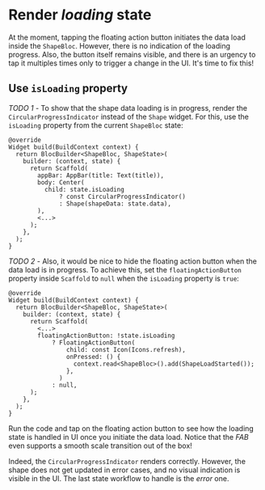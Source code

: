 # Render _loading_ state

At the moment, tapping the floating action button initiates the data load inside the `ShapeBloc`. However, there is no indication of the loading progress. Also, the button itself remains visible, and there is an urgency to tap it multiples times only to trigger a change in the UI. It's time to fix this!

## Use `isLoading` property

_TODO 1_ - To show that the shape data loading is in progress, render the `CircularProgressIndicator` instead of the `Shape` widget. For this, use the `isLoading` property from the current `ShapeBloc` state:

```
@override
Widget build(BuildContext context) {
  return BlocBuilder<ShapeBloc, ShapeState>(
    builder: (context, state) {
      return Scaffold(
        appBar: AppBar(title: Text(title)),
        body: Center(
          child: state.isLoading
              ? const CircularProgressIndicator()
              : Shape(shapeData: state.data),
        ),
        <...>
      );
    },
  );
}
```

_TODO 2_ - Also, it would be nice to hide the floating action button when the data load is in progress. To achieve this, set the `floatingActionButton` property inside `Scaffold` to `null` when the `isLoading` property is `true`:

```
@override
Widget build(BuildContext context) {
  return BlocBuilder<ShapeBloc, ShapeState>(
    builder: (context, state) {
      return Scaffold(
        <...>
        floatingActionButton: !state.isLoading
            ? FloatingActionButton(
                child: const Icon(Icons.refresh),
                onPressed: () {
                  context.read<ShapeBloc>().add(ShapeLoadStarted());
                },
              )
            : null,
      );
    },
  );
}
```

Run the code and tap on the floating action button to see how the loading state is handled in UI once you initiate the data load. Notice that the _FAB_ even supports a smooth scale transition out of the box!

Indeed, the `CircularProgressIndicator` renders correctly. However, the shape does not get updated in error cases, and no visual indication is visible in the UI. The last state workflow to handle is the _error_ one.
